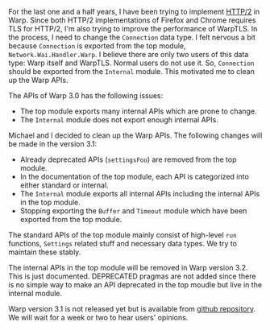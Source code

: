 For the last one and a half years, I have been trying to implement [HTTP/2](https://tools.ietf.org/html/rfc7540) in Warp.
Since both HTTP/2 implementations of Firefox and Chrome requires TLS for HTTP/2,
I'm also trying to improve the performance of WarpTLS.
In the process, I need to change the `Connection` data type.
I felt nervous a bit because `Connection` is exported from the top module, `Network.Wai.Handler.Warp`.
I believe there are only two users of this data type: Warp itself and WarpTLS.
Normal users do not use it.
So, `Connection` should be exported from the `Internal` module.
This motivated me to clean up the Warp APIs.

The APIs of Warp 3.0 has the following issues:

- The top module exports many internal APIs which are prone to change.
- The `Internal` module does not export enough internal APIs.

Michael and I decided to clean up the Warp APIs. 
The following changes will be made in the version 3.1:

- Already deprecated APIs (`settingsFoo`) are removed from the top module.
- In the documentation of the top module, each API is categorized into either standard or internal.
- The `Internal` module exports all internal APIs including the internal APIs in the top module.
- Stopping exporting the `Buffer` and `Timeout` module which have been exported from the top module.

The standard APIs of the top module mainly consist of high-level `run` functions, `Settings` related stuff and necessary data types. We try to maintain these stably. 

The internal APIs in the top module will be removed in Warp version 3.2. This is just documented. DEPRECATED pragmas are not added since there is no simple way to make an API deprecated in the top moudle but live in the internal module.

Warp version 3.1 is not released yet but is available from [github repository](https://github.com/yesodweb/wai). We will wait for a week or two to hear users' opinions.
